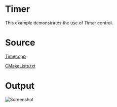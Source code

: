 # Timer

This example demonstrates the use of Timer control.

# Source

[Timer.cpp](./Timer.cpp)

[CMakeLists.txt](./CMakeLists.txt)

# Output

![Screenshot](../../docs/Pictures/Timer.png)
